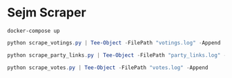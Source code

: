 # Sejm Scraper

```console
docker-compose up
```

```powershell
python scrape_votings.py | Tee-Object -FilePath "votings.log" -Append
```

```powershell
python scrape_party_links.py | Tee-Object -FilePath "party_links.log" -Append
```

```powershell
python scrape_votes.py | Tee-Object -FilePath "votes.log" -Append
```
